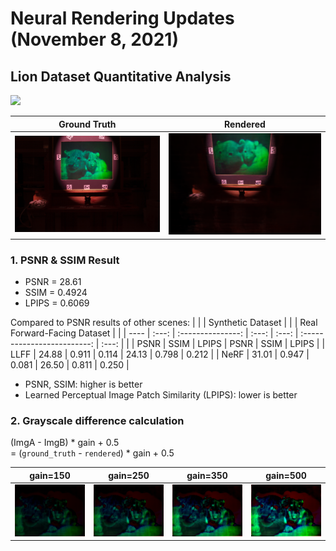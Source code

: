 # Neural Rendering Updates (November 8, 2021)
## Lion Dataset Quantitative Analysis
![](../nerfmm_output/lioncubs/spiral/img.gif)

| Ground Truth                                               | Rendered                                          |
| ---------------------------------------------------------- | ------------------------------------------------- |
| ![](../nerfmm_output/lioncubs/fixed_truth/downsampled.png) | ![](../nerfmm_output/lioncubs/fixed_cam/0004.png) |

### 1. PSNR & SSIM Result
- PSNR = 28.61
- SSIM = 0.4924
- LPIPS = 0.6069

Compared to PSNR results of other scenes:
|      |       | Synthetic Dataset |       |       | Real Forward-Facing Dataset |       |
| ---- | :---: | :---------------: | :---: | :---: | :-------------------------: | :---: |
|      | PSNR  |       SSIM        | LPIPS | PSNR  |            SSIM             | LPIPS |
| LLFF | 24.88 |       0.911       | 0.114 | 24.13 |            0.798            | 0.212 |
| NeRF | 31.01 |       0.947       | 0.081 | 26.50 |            0.811            | 0.250 |

- PSNR, SSIM: higher is better
- Learned Perceptual Image Patch Similarity (LPIPS): lower is better

### 2. Grayscale difference calculation
(ImgA - ImgB) * gain + 0.5<br>
= (`ground_truth` - `rendered`) * gain + 0.5

| gain=150                                                  | gain=250                                                  | gain=350                                                  | gain=500                                                  |
| --------------------------------------------------------- | --------------------------------------------------------- | --------------------------------------------------------- | --------------------------------------------------------- |
| ![](../nerfmm_output/lioncubs/gain_measures/gain_150.png) | ![](../nerfmm_output/lioncubs/gain_measures/gain_250.png) | ![](../nerfmm_output/lioncubs/gain_measures/gain_350.png) | ![](../nerfmm_output/lioncubs/gain_measures/gain_500.png) |
